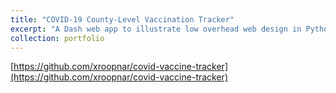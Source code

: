 ```yaml
---
title: "COVID-19 County-Level Vaccination Tracker"
excerpt: "A Dash web app to illustrate low overhead web design in Python. Vaccination rates provided by CDC have county FIPS codes usable in a Plotly chloropeth plot. <br/><img src='/images/chrome_2021-09-19_18-24-24.png'>"
collection: portfolio
---
```


[https://github.com/xroopnar/covid-vaccine-tracker](https://github.com/xroopnar/covid-vaccine-tracker)
